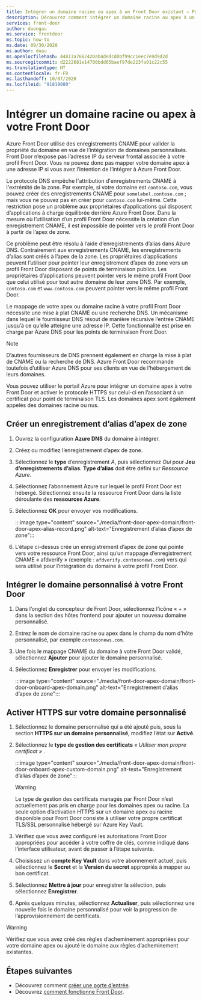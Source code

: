 ```yaml
---
title: Intégrer un domaine racine ou apex à un Front Door existant – Portail Azure
description: Découvrez comment intégrer un domaine racine ou apex à un Front Door existant à l’aide du portail Azure.
services: front-door
author: duongau
ms.service: frontdoor
ms.topic: how-to
ms.date: 09/30/2020
ms.author: duau
ms.openlocfilehash: 44813a7662420ab4dedcd0bf99cc1eec7e9d9d2d
ms.sourcegitcommit: d2222681e14700bdd65baef97de223fa91c22c55
ms.translationtype: HT
ms.contentlocale: fr-FR
ms.lasthandoff: 10/07/2020
ms.locfileid: "91819080"
---
```

# <a name="onboard-a-root-or-apex-domain-on-your-front-door"></a>Intégrer un domaine racine ou apex à votre Front Door
Azure Front Door utilise des enregistrements CNAME pour valider la propriété du domaine en vue de l’intégration de domaines personnalisés. Front Door n’expose pas l’adresse IP du serveur frontal associée à votre profil Front Door. Vous ne pouvez donc pas mapper votre domaine apex à une adresse IP si vous avez l’intention de l’intégrer à Azure Front Door.

Le protocole DNS empêche l'attribution d'enregistrements CNAME à l'extrémité de la zone. Par exemple, si votre domaine est `contoso.com`, vous pouvez créer des enregistrements CNAME pour `somelabel.contoso.com` ; mais vous ne pouvez pas en créer pour `contoso.com` lui-même. Cette restriction pose un problème aux propriétaires d’applications qui disposent d’applications à charge équilibrée derrière Azure Front Door. Dans la mesure où l’utilisation d’un profil Front Door nécessite la création d’un enregistrement CNAME, il est impossible de pointer vers le profil Front Door à partir de l’apex de zone.

Ce problème peut être résolu à l’aide d’enregistrements d’alias dans Azure DNS. Contrairement aux enregistrements CNAME, les enregistrements d’alias sont créés à l’apex de la zone. Les propriétaires d’applications peuvent l’utiliser pour pointer leur enregistrement d’apex de zone vers un profil Front Door disposant de points de terminaison publics. Les propriétaires d’applications peuvent pointer vers le même profil Front Door que celui utilisé pour tout autre domaine de leur zone DNS. Par exemple, `contoso.com` et `www.contoso.com` peuvent pointer vers le même profil Front Door. 

Le mappage de votre apex ou domaine racine à votre profil Front Door nécessite une mise à plat CNAME ou une recherche DNS. Un mécanisme dans lequel le fournisseur DNS résout de manière récursive l’entrée CNAME jusqu’à ce qu’elle atteigne une adresse IP. Cette fonctionnalité est prise en charge par Azure DNS pour les points de terminaison Front Door. 

> [!NOTE]
> D’autres fournisseurs de DNS prennent également en charge la mise à plat de CNAME ou la recherche de DNS. Azure Front Door recommande toutefois d’utiliser Azure DNS pour ses clients en vue de l’hébergement de leurs domaines.

Vous pouvez utiliser le portail Azure pour intégrer un domaine apex à votre Front Door et activer le protocole HTTPS sur celui-ci en l’associant à un certificat pour point de terminaison TLS. Les domaines apex sont également appelés des domaines racine ou nus.

## <a name="create-an-alias-record-for-zone-apex"></a>Créer un enregistrement d’alias d’apex de zone

1. Ouvrez la configuration **Azure DNS** du domaine à intégrer.

1. Créez ou modifiez l’enregistrement d’apex de zone.

1. Sélectionnez le **type** d’enregistrement *A*, puis sélectionnez *Oui* pour **Jeu d’enregistrements d’alias**. **Type d’alias** doit être défini sur *Ressource Azure*.

1. Sélectionnez l’abonnement Azure sur lequel le profil Front Door est hébergé. Sélectionnez ensuite la ressource Front Door dans la liste déroulante des **ressources Azure**.

1. Sélectionnez **OK** pour envoyer vos modifications.

    :::image type="content" source="./media/front-door-apex-domain/front-door-apex-alias-record.png" alt-text="Enregistrement d’alias d’apex de zone":::

1. L’étape ci-dessus crée un enregistrement d’apex de zone qui pointe vers votre ressource Front Door, ainsi qu’un mappage d’enregistrement CNAME « afdverify » (exemple : `afdverify.contosonews.com`) vers  qui sera utilisé pour l’intégration du domaine à votre profil Front Door.

## <a name="onboard-the-custom-domain-on-your-front-door"></a>Intégrer le domaine personnalisé à votre Front Door

1. Dans l’onglet du concepteur de Front Door, sélectionnez l’icône « + » dans la section des hôtes frontend pour ajouter un nouveau domaine personnalisé.

1. Entrez le nom de domaine racine ou apex dans le champ du nom d’hôte personnalisé, par exemple `contosonews.com`.

1. Une fois le mappage CNAME du domaine à votre Front Door validé, sélectionnez **Ajouter** pour ajouter le domaine personnalisé.

1. Sélectionnez **Enregistrer** pour envoyer les modifications.

   :::image type="content" source="./media/front-door-apex-domain/front-door-onboard-apex-domain.png" alt-text="Enregistrement d’alias d’apex de zone":::

## <a name="enable-https-on-your-custom-domain"></a>Activer HTTPS sur votre domaine personnalisé

1. Sélectionnez le domaine personnalisé qui a été ajouté puis, sous la section **HTTPS sur un domaine personnalisé**, modifiez l’état sur **Activé**.

1. Sélectionnez le **type de gestion des certificats** *« Utiliser mon propre certificat »* .

   :::image type="content" source="./media/front-door-apex-domain/front-door-onboard-apex-custom-domain.png" alt-text="Enregistrement d’alias d’apex de zone":::    

   > [!WARNING]
   > Le type de gestion des certificats managés par Front Door n’est actuellement pas pris en charge pour les domaines apex ou racine. La seule option d’activation HTTPS sur un domaine apex ou racine disponible pour Front Door consiste à utiliser votre propre certificat TLS/SSL personnalisé hébergé sur Azure Key Vault.

1. Vérifiez que vous avez configuré les autorisations Front Door appropriées pour accéder à votre coffre de clés, comme indiqué dans l’interface utilisateur, avant de passer à l’étape suivante.

1. Choisissez un **compte Key Vault** dans votre abonnement actuel, puis sélectionnez le **Secret** et la **Version du secret** appropriés à mapper au bon certificat.

1. Sélectionnez **Mettre à jour** pour enregistrer la sélection, puis sélectionnez **Enregistrer**.

1. Après quelques minutes, sélectionnez **Actualiser**, puis sélectionnez une nouvelle fois le domaine personnalisé pour voir la progression de l’approvisionnement de certificats. 

> [!WARNING]
> Vérifiez que vous avez créé des règles d’acheminement appropriées pour votre domaine apex ou ajouté le domaine aux règles d’acheminement existantes.

## <a name="next-steps"></a>Étapes suivantes

- Découvrez comment [créer une porte d’entrée](quickstart-create-front-door.md).
- Découvrez [comment fonctionne Front Door](front-door-routing-architecture.md).
